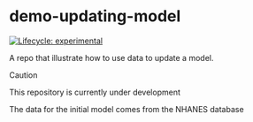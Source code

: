 # demo-updating-model

[![Lifecycle:
experimental](https://img.shields.io/badge/lifecycle-experimental-orange.svg)](https://lifecycle.r-lib.org/articles/stages.html#experimental)

A repo that illustrate how to use data to update a model.

> [!CAUTION]
> This repository is currently under development

The data for the initial model comes from the NHANES database
